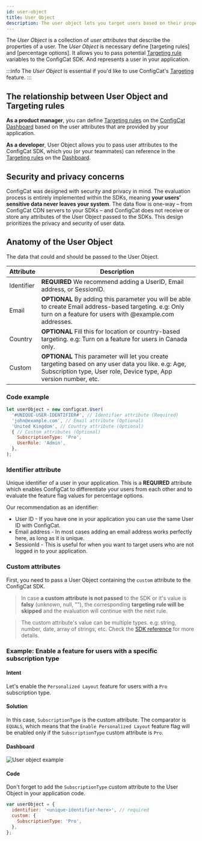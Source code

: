 ```yaml
---
id: user-object
title: User Object
description: The user object lets you target users based on their properties with different features. The user object is essential for beta and A/B testing.
---
```


The *User Object*  is a collection of *user attributes* that describe the properties of a user. The *User Object* is necessary define [targeting rules] and [percentage options].
It allows you to pass potential [Targeting rule](/advanced/targeting) variables to the ConfigCat SDK.
And represents a user in your application.

:::info
The *User Object* is essential if you'd like to use ConfigCat's [Targeting](/advanced/targeting) feature.
:::

## The relationship between User Object and Targeting rules

**As a product manager**, you can define [Targeting rules](/advanced/targeting) on the <a href="https://app.configcat.com" target="_blank">ConfigCat Dashboard</a> based on the user attributes that are provided by your application.

**As a developer**, User Object allows you to pass user attributes to the ConfigCat SDK, which you (or your teammates) can reference in the [Targeting rules](/advanced/targeting) on the <a href="https://app.configcat.com" target="_blank">Dashboard</a>.

## Security and privacy concerns

ConfigCat was designed with security and privacy in mind. The evaluation process is entirely implemented within the SDKs, meaning **your users' sensitive data never leaves your system**. The data flow is one-way – from ConfigCat CDN servers to your SDKs – and ConfigCat does not receive or store any attributes of the User Object passed to the SDKs. This design prioritizes the privacy and security of user data.

## Anatomy of the User Object

The data that could and should be passed to the User Object.

| Attribute  | Description                                                                                                                                                              |
| ---------- | ------------------------------------------------------------------------------------------------------------------------------------------------------------------------ |
| Identifier | **REQUIRED** We recommend adding a UserID, Email address, or SessionID.                                                                                                  |
| Email      | **OPTIONAL** By adding this parameter you will be able to create Email address-based targeting. e.g: Only turn on a feature for users with @example.com addresses.       |
| Country    | **OPTIONAL** Fill this for location or country-based targeting. e.g: Turn on a feature for users in Canada only.                                                         |
| Custom     | **OPTIONAL** This parameter will let you create targeting based on any user data you like. e.g: Age, Subscription type, User role, Device type, App version number, etc. |

### Code example

```js
let userObject = new configcat.User(
  '#UNIQUE-USER-IDENTIFIER#', // Identifier attribute (Required)
  'john@example.com', // Email attribute (Optional)
  'United Kingdom', // Country attribute (Optional)
  { // Custom attributes (Optional)
    SubscriptionType: 'Pro', 
    UserRole: 'Admin',
  },
);
```

### Identifier attribute

Unique identifier of a user in your application. This is a **REQUIRED** attribute which enables ConfigCat to differentiate your users from each other and to evaluate the feature flag values for percentage options.

Our recommendation as an identifier:

- User ID - If you have one in your application you can use the same User ID with ConfigCat.
- Email address - In most cases adding an email address works perfectly here, as long as it is unique.
- SessionId - This is useful for when you want to target users who are not logged in to your application.

### Custom attributes

First, you need to pass a User Object containing the `custom` attribute to the ConfigCat SDK.

> In case **a custom attribute is not passed** to the SDK or it's value is **falsy** (unknown, null, ""), the corresponding **targeting rule will be skipped** and the evaluation will continue with the next rule.

> The custom attribute's value can be multiple types. e.g: string, number, date, array of strings, etc. Check the [SDK reference](sdk-reference/overview) for more details.

### Example: Enable a feature for users with a specific subscription type

#### Intent
Let's enable the `Personalized Layout` feature for users with a `Pro` subscription type.

#### Solution
In this case, `SubscriptionType` is the custom attribute. The comparator is `EQUALS`, which means that the `Enable Personalized Layout` feature flag will be enabled only if the `SubscriptionType` custom attribute is `Pro`.

#### Dashboard
![User object example](/assets/targeting/user-object/user-object-example.jpg)

#### Code
Don't forget to add the `SubscriptionType` custom attribute to the User Object in your application code.

```js
var userObject = {
  identifier: '<unique-identifier-here>', // required
  custom: {
    SubscriptionType: 'Pro',
  },
};
```



